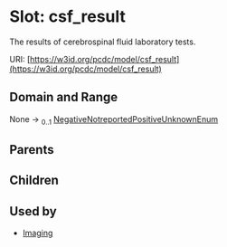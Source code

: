 
# Slot: csf_result


The results of cerebrospinal fluid laboratory tests.

URI: [https://w3id.org/pcdc/model/csf_result](https://w3id.org/pcdc/model/csf_result)


## Domain and Range

None &#8594;  <sub>0..1</sub> [NegativeNotreportedPositiveUnknownEnum](NegativeNotreportedPositiveUnknownEnum.md)

## Parents


## Children


## Used by

 * [Imaging](Imaging.md)
